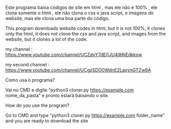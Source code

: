 Este programa baixa códigos de site em html , mas ele não é 100% , ele clona somente o html , ele não clona o css e java script, e imagens do website, mas ele clona uma boa parte do código.

This program downloads website codes in html, but it is not 100%, it clones only the html, it does not clone the css and java script, and images from the website, but it clones a lot of the code.

my channel : https://www.youtube.com/channel/UCZdvY7dEi1JU4I86jEdkkxw

my second channel : https://www.youtube.com/channel/UCgzSDO0WdnE2LaxynGTZw9A


Como usa o programa?


Vai no CMD e digite "python3 cloner.py https://example.com nome_da_pasta" e pronto estará baixando o site.



How do you use the program?


Go to CMD and type "python3 cloner.py https://example.com folder_name" and you are ready to download the site